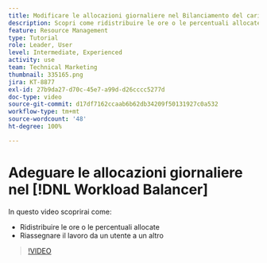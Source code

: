 ```yaml
---
title: Modificare le allocazioni giornaliere nel Bilanciamento del carico di lavoro
description: Scopri come ridistribuire le ore o le percentuali allocate e riassegnare il lavoro da un utente a un altro.
feature: Resource Management
type: Tutorial
role: Leader, User
level: Intermediate, Experienced
activity: use
team: Technical Marketing
thumbnail: 335165.png
jira: KT-8877
exl-id: 27b9da27-d70c-45e7-a99d-d26cccc5277d
doc-type: video
source-git-commit: d17df7162ccaab6b62db34209f50131927c0a532
workflow-type: tm+mt
source-wordcount: '48'
ht-degree: 100%

---
```


# Adeguare le allocazioni giornaliere nel [!DNL Workload Balancer]

In questo video scoprirai come:

* Ridistribuire le ore o le percentuali allocate
* Riassegnare il lavoro da un utente a un altro


>[!VIDEO](https://video.tv.adobe.com/v/3413845/?quality=12&learn=on&enablevpops&captions=ita)
